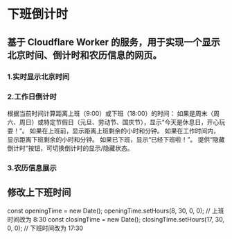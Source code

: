# 下班倒计时
## 基于 Cloudflare Worker 的服务，用于实现一个显示北京时间、倒计时和农历信息的网页。
### 1.实时显示北京时间
### 2.工作日倒计时
根据当前时间计算距离上班（9:00）或下班（18:00）的时间：
如果是周末（周六、周日）或特定节假日（元旦、劳动节、国庆节），显示“今天是休息日，开心玩耍！”。
如果在上班前，显示距离上班剩余的小时和分钟。
如果在工作时间内，显示距离下班剩余的小时和分钟。
如果已下班，显示“已经下班啦！”。
提供“隐藏倒计时”按钮，可切换倒计时的显示/隐藏状态。
### 3.农历信息展示
## 修改上下班时间
const openingTime = new Date();
openingTime.setHours(8, 30, 0, 0); // 上班时间改为 8:30
const closingTime = new Date();
closingTime.setHours(17, 30, 0, 0); // 下班时间改为 17:30
